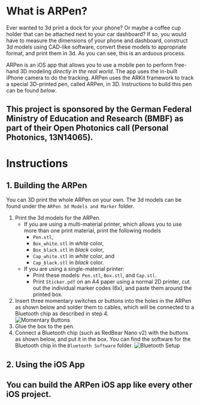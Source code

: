 # What is ARPen?

Ever wanted to 3d print a dock for your phone? Or maybe a coffee cup holder that can be attached next to your car dashboard? If so, you would have to measure the dimensions of your phone and dashboard, construct 3d models using CAD-like software, convert these models to appropriate format, and print them in 3d. As you can see, this is an arduous process. 

ARPen is an iOS app that allows you to use a mobile pen to perform free-hand 3D modeling _directly in the real world_. The app uses the in-built iPhone camera to do the tracking. ARPen uses the ARKit framework to track a special 3D-printed pen, called ARPen, in 3D. Instructions to build this pen can be found *below*.  

This project is sponsored by the German Federal Ministry of Education and Research (BMBF) as part of their Open Photonics call (Personal Photonics, 13N14065).
---- 
# Instructions 
## 1. Building the ARPen
You can 3D print the whole ARPen on your own. The 3d models can be found under the `ARPen 3d Models and Marker` folder.  

1. Print the 3d models for the ARPen.
	* If you are using a multi-material printer, which allows you to use more than one print material, print the following models
		* `Pen.stl`,
		* `Box_white.stl` in _white_ color,
		* `Box_black.stl` in _black_ color, 
		* `Cap_white.stl` in _white_ color, and 
		* `Cap_black.stl` in _black_ color. 
	* If you are using a single-material printer:
		* Print these models: `Pen.stl`, `Box.stl`, and `Cap.stl`.
		* Print `Sticker.pdf` on an A4 paper using a normal 2D printer, cut out the individual marker codes (6x), and paste them around the printed box. 
2. Insert three momentary switches or buttons into the holes in the ARPen as shown below and solder them to cables, which will be connected to a Bluetooth chip as described in step 4.    
	![][image-1]
3. Glue the box to the pen. 
4. Connect a Bluetooth chip (such as RedBear Nano v2) with the buttons as shown below, and put it in the box. You can find the software for the Bluetooth chip in the `Bluetooth Software` folder. 
	![][image-2] 

## 2. Using the iOS App
You can build the ARPen iOS app like every other iOS project. 
---- 

[image-1]:	https://github.com/i10/ARPen/blob/master/images/Buttons.JPG "Momentary Buttons "
[image-2]:	https://github.com/i10/ARPen/blob/master/images/Bluetooth%20Setup.jpg "Bluetooth Setup"